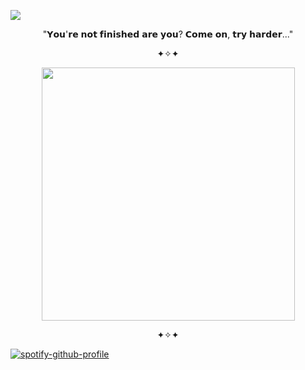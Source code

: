 
![](https://komarev.com/ghpvc/?username=ConsCXius&color=59BE57&style=flat-square&label=_♱_)
    


<p align="center">
"𝗬𝗼𝘂'𝗿𝗲 𝗻𝗼𝘁 𝗳𝗶𝗻𝗶𝘀𝗵𝗲𝗱 𝗮𝗿𝗲 𝘆𝗼𝘂? 𝗖𝗼𝗺𝗲 𝗼𝗻, 𝘁𝗿𝘆 𝗵𝗮𝗿𝗱𝗲𝗿..." 
</p>

<p align="center">
✦✧✦
</p>

<p align="center">
    <img width="405" src="https://64.media.tumblr.com/991f9c52c2834676168c8b6b74e2f40d/4f16f79037b6f091-53/s400x600/c29874875cc276c20d68d75e3cea344a86f33664.pnj">
</p>

<p align="center">
✦✧✦
</p>


[![spotify-github-profile](https://spotify-github-profile.kittinanx.com/api/view?uid=31vqck2xnl327xecntooe7ptxtrq&cover_image=true&theme=novatorem&show_offline=false&background_color=121212&interchange=true&bar_color=ff0000&bar_color_cover=false)](https://spotify-github-profile.kittinanx.com/api/view?uid=31vqck2xnl327xecntooe7ptxtrq&redirect=true)










